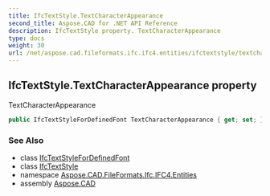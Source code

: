 ```yaml
---
title: IfcTextStyle.TextCharacterAppearance
second_title: Aspose.CAD for .NET API Reference
description: IfcTextStyle property. TextCharacterAppearance
type: docs
weight: 30
url: /net/aspose.cad.fileformats.ifc.ifc4.entities/ifctextstyle/textcharacterappearance/
---
```

## IfcTextStyle.TextCharacterAppearance property

TextCharacterAppearance

```csharp
public IfcTextStyleForDefinedFont TextCharacterAppearance { get; set; }
```

### See Also

* class [IfcTextStyleForDefinedFont](../../ifctextstylefordefinedfont/)
* class [IfcTextStyle](../)
* namespace [Aspose.CAD.FileFormats.Ifc.IFC4.Entities](../../ifctextstyle/)
* assembly [Aspose.CAD](../../../)


